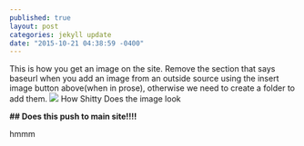 ```yaml
---
published: true
layout: post
categories: jekyll update
date: "2015-10-21 04:38:59 -0400"
---
```


This is how you get an image on the site.
Remove the section that says baseurl when you add an image from an outside source using the insert image button above(when in prose), otherwise we need to create a folder to add them.
![](http://www.newton.ac.uk/files/covers/968361.jpg)
How Shitty Does the image look

**## Does this push to main site!!!!**

hmmm
